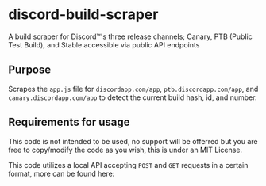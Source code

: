 # discord-build-scraper
A build scraper for Discord™'s three release channels; Canary, PTB (Public Test Build), and Stable accessible via public API endpoints

## Purpose
Scrapes the ``app.js`` file for ``discordapp.com/app``, ``ptb.discordapp.com/app``, and ``canary.discordapp.com/app`` to detect the current build hash, id, and number.

## Requirements for usage
This code is not intended to be used, no support will be offerred but you are free to copy/modify the code as you wish, this is under an MIT License.

This code utilizes a local API accepting ``POST`` and ``GET`` requests in a certain format, more can be found here: 
